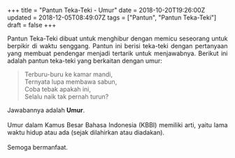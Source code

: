 +++
title = "Pantun Teka-Teki - Umur"
date = 2018-10-20T19:26:00Z
updated = 2018-12-05T08:49:07Z
tags = ["Pantun", "Pantun Teka-Teki"]
draft = false
+++

<div dir="ltr" style="text-align: left;" trbidi="on"><div style="text-align: justify;">Pantun Teka-Teki dibuat untuk menghibur dengan memicu seseorang untuk berpikir di waktu senggang. Pantun ini berisi teka-teki dengan pertanyaan yang membuat pendengar menjadi tertarik untuk menjawabnya. Berikut ini adalah pantun teka-teki yang berkaitan dengan umur:</div><blockquote class="tr_bq">Terburu-buru ke kamar mandi,<br />Ternyata lupa membawa sabun,<br />Coba tebak apakah ini,<br />Selalu naik tak pernah turun?</blockquote><div style="text-align: justify;">Jawabannya adalah <b>Umur</b>.<br /><br />Umur dalam Kamus Besar Bahasa Indonesia (KBBI) memiliki arti, yaitu lama waktu hidup atau ada (sejak dilahirkan atau diadakan).</div><div style="text-align: justify;">&nbsp;</div><div style="text-align: justify;">Semoga bermanfaat. </div></div>
